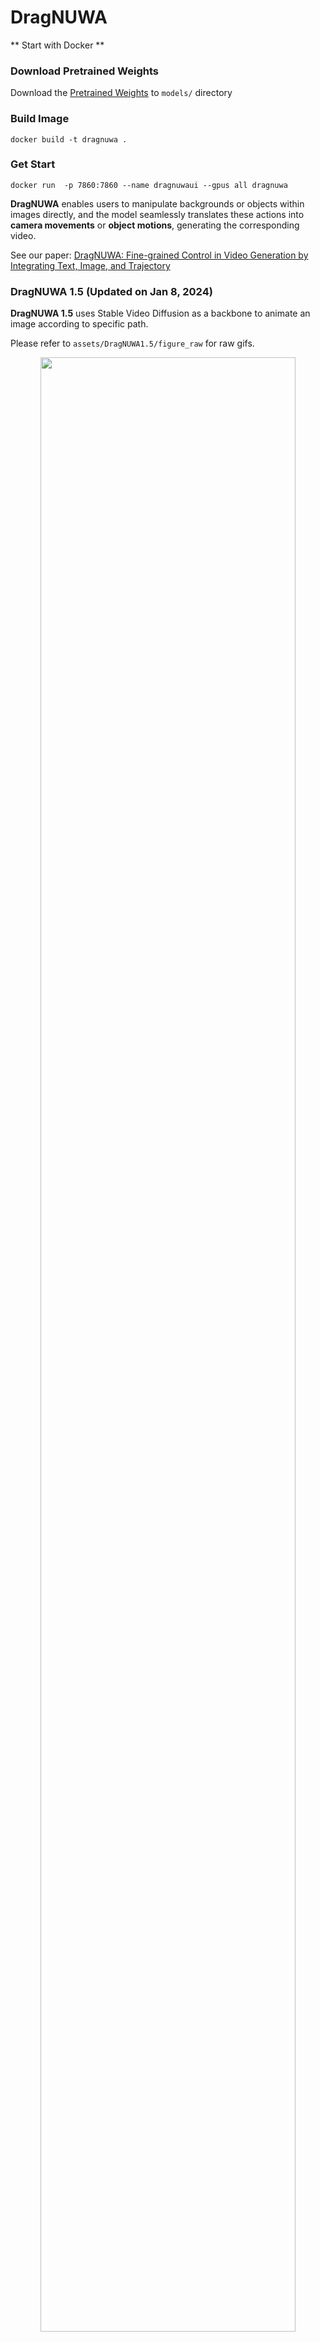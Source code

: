 # DragNUWA

** Start with Docker **
### Download Pretrained Weights
Download the [Pretrained Weights](https://drive.google.com/file/d/1Z4JOley0SJCb35kFF4PCc6N6P1ftfX4i/view) to `models/` directory
### Build Image
```
docker build -t dragnuwa .
```
### Get Start
```
docker run  -p 7860:7860 --name dragnuwaui --gpus all dragnuwa
```



**DragNUWA** enables users to manipulate backgrounds or objects within images directly, and the model seamlessly translates these actions into **camera movements** or **object motions**, generating the corresponding video.

See our paper:   [DragNUWA: Fine-grained Control in Video Generation by Integrating Text, Image, and Trajectory](https://arxiv.org/abs/2308.08089)

### DragNUWA 1.5 (Updated on Jan 8, 2024)

**DragNUWA 1.5** uses Stable Video Diffusion as a backbone to animate an image according to specific path.

Please refer to `assets/DragNUWA1.5/figure_raw` for raw gifs.

<p align="center">  
  <img src="assets/DragNUWA1.5/Figure1.gif" width="90%">  
</p>  

<p align="center">  
  <img src="assets/DragNUWA1.5/Figure2.gif" width="90%">  
</p>  
<p align="center">  
  <img src="assets/DragNUWA1.5/Figure3.gif" width="90%">  
</p>  
<p align="center">  
  <img src="assets/DragNUWA1.5/Figure4.gif" width="90%">  
</p>  

### DragNUWA 1.0 (Original Paper)
 [**DragNUWA 1.0**](https://arxiv.org/abs/2308.08089) utilizes text, images, and trajectory as three essential control factors to facilitate highly controllable video generation from semantic, spatial, and temporal aspects.

<p align="center">  
  <img src="assets/DragNUWA1.0/Figure1.gif" width="90%">  
</p>  
<p align="center">  
  <img src="assets/DragNUWA1.0/Figure2.gif" width="100%">  
</p>  
<p align="center">  
  <img src="assets/DragNUWA1.0/Figure3.gif" width="100%">  
</p>

## Getting Start

### Setting Environment 
```Shell
git clone https://github.com/ProjectNUWA/DragNUWA.git
cd DragNUWA

conda create -n DragNUWA python=3.8
conda activate DragNUWA
pip install -r environment.txt
```

### Download Pretrained Weights
Download the [Pretrained Weights](https://drive.google.com/file/d/1Z4JOley0SJCb35kFF4PCc6N6P1ftfX4i/view) to `models/` directory or directly run `bash models/Download.sh`.

### Drag and Animate!
```Shell
python DragNUWA_demo.py
```
It will launch a gradio demo, and you can drag an image and animate it!

### Acknowledgement
We appreciate the open source of the following projects:
[Stable Video Diffusion](https://github.com/Stability-AI/generative-models) &#8194;
[Hugging Face](https://github.com/huggingface) &#8194;
[UniMatch](https://github.com/autonomousvision/unimatch)&#8194;

### Citation
```bibtex
@article{yin2023dragnuwa,
  title={Dragnuwa: Fine-grained control in video generation by integrating text, image, and trajectory},
  author={Yin, Shengming and Wu, Chenfei and Liang, Jian and Shi, Jie and Li, Houqiang and Ming, Gong and Duan, Nan},
  journal={arXiv preprint arXiv:2308.08089},
  year={2023}
}
```


